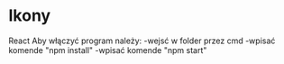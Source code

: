 # Ikony
React Aby włączyć program należy: -wejsć w folder przez cmd -wpisać komende "npm install" -wpisać komende "npm start"
